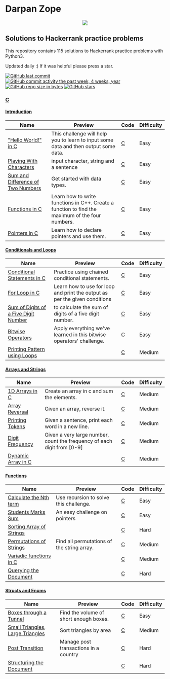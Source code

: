 # Darpan Zope

<p align="center"><a href="https://www.hackerrank.com/darpanzope"><img src="https://i0.wp.com/gradsingames.com/wp-content/uploads/2016/05/856771_668224053197841_1943699009_o.png" ></a></p>


## Solutions to Hackerrank practice problems
This repository contains 115 solutions to Hackerrank practice problems with Python3.

Updated daily :) If it was helpful please press a star.

[![GitHub last commit](https://img.shields.io/github/last-commit/darpanzope/Hackerrank-Solutions.svg)](https://github.com/darpanzope/Hackerrank-Solutions) 
[![GitHub commit activity the past week, 4 weeks, year](https://img.shields.io/github/commit-activity/y/darpanzope/Hackerrank-Solutions.svg)](https://github.com/darpanzope/Hackerrank-Solutions)
[![GitHub repo size in bytes](https://img.shields.io/github/repo-size/darpanzope/Hackerrank-Solutions.svg)](https://github.com/darpanzope/Hackerrank-Solutions) 
[![GitHub stars](https://img.shields.io/github/stars/darpanzope/Hackerrank-Solutions.svg)](https://github.com/darpanzope/Hackerrank-Solutions)


### [C](https://www.hackerrank.com/domains/c)



#### [Introduction](https://www.hackerrank.com/domains/c/c-introduction)

Name | Preview | Code | Difficulty
---- | ------- | ---- | ----------
["Hello World!" in C](https://www.hackerrank.com/challenges/hello-world-c)|This challenge will help you to learn to input some data and then output some data.|[C](c-introduction/hello-world-c.c)|Easy
[Playing With Characters](https://www.hackerrank.com/challenges/playing-with-characters)|input character, string and a sentence|[C](c-introduction/playing-with-characters.c)|Easy
[Sum and Difference of Two Numbers](https://www.hackerrank.com/challenges/sum-numbers-c)|Get started with data types.|[C](c-introduction/sum-numbers-c.c)|Easy
[Functions in C](https://www.hackerrank.com/challenges/functions-in-c)|Learn how to write functions in C++. Create a function to find the maximum of the four numbers.|[C](c-introduction/functions-in-c.c)|Easy
[Pointers in C](https://www.hackerrank.com/challenges/pointer-in-c)|Learn how to declare pointers and use them.|[C](c-introduction/pointer-in-c.c)|Easy

#### [Conditionals and Loops](https://www.hackerrank.com/domains/c/c-conditionals-and-loops)

Name | Preview | Code | Difficulty
---- | ------- | ---- | ----------
[Conditional Statements in C](https://www.hackerrank.com/challenges/conditional-statements-in-c)|Practice using chained conditional statements.|[C](c-conditionals-and-loops/conditional-statements-in-c.c)|Easy
[For Loop in C](https://www.hackerrank.com/challenges/for-loop-in-c)|Learn how to use for loop and print the output as per the given conditions|[C](c-conditionals-and-loops/for-loop-in-c.c)|Easy
[Sum of Digits of a Five Digit Number](https://www.hackerrank.com/challenges/sum-of-digits-of-a-five-digit-number)|to calculate the sum of digits of a five digit number.|[C](c-conditionals-and-loops/sum-of-digits-of-a-five-digit-number.c)|Easy
[Bitwise Operators](https://www.hackerrank.com/challenges/bitwise-operators-in-c)|Apply everything we've learned in this bitwise operators' challenge.|[C](c-conditionals-and-loops/bitwise-operators-in-c.c)|Easy
[Printing Pattern using Loops](https://www.hackerrank.com/challenges/printing-pattern-2)||[C](c-conditionals-and-loops/printing-pattern-2.c)|Medium

#### [Arrays and Strings](https://www.hackerrank.com/domains/c/c-arrays-and-strings)

Name | Preview | Code | Difficulty
---- | ------- | ---- | ----------
[1D Arrays in C](https://www.hackerrank.com/challenges/1d-arrays-in-c)|Create an array in c and sum the elements.|[C](c-arrays-and-strings/1d-arrays-in-c.c)|Medium
[Array Reversal](https://www.hackerrank.com/challenges/reverse-array-c)|Given an array, reverse it.|[C](c-arrays-and-strings/reverse-array-c.c)|Medium
[Printing Tokens](https://www.hackerrank.com/challenges/printing-tokens-)|Given a sentence, print each word in a new line.|[C](c-arrays-and-strings/printing-tokens-.c)|Medium
[Digit Frequency](https://www.hackerrank.com/challenges/frequency-of-digits-1)|Given a very large number, count the frequency of each digit from [0-9]|[C](c-arrays-and-strings/frequency-of-digits-1.c)|Medium
[Dynamic Array in C](https://www.hackerrank.com/challenges/dynamic-array-in-c)||[C](c-arrays-and-strings/dynamic-array-in-c.c)|Medium

#### [Functions](https://www.hackerrank.com/domains/c/c-functions)

Name | Preview | Code | Difficulty
---- | ------- | ---- | ----------
[Calculate the Nth term](https://www.hackerrank.com/challenges/recursion-in-c)|Use recursion to solve this challenge.|[C](c-functions/recursion-in-c.c)|Easy
[Students Marks Sum](https://www.hackerrank.com/challenges/students-marks-sum)|An easy challenge on pointers|[C](c-functions/students-marks-sum.c)|Easy
[Sorting Array of Strings](https://www.hackerrank.com/challenges/sorting-array-of-strings)||[C](c-functions/sorting-array-of-strings.c)|Hard
[Permutations of Strings](https://www.hackerrank.com/challenges/permutations-of-strings)|Find all permutations of the string array.|[C](c-functions/permutations-of-strings.c)|Medium
[Variadic functions in C](https://www.hackerrank.com/challenges/variadic-functions-in-c)||[C](c-functions/variadic-functions-in-c.c)|Medium
[Querying the Document](https://www.hackerrank.com/challenges/querying-the-document)||[C](c-functions/querying-the-document.c)|Hard

#### [Structs and Enums](https://www.hackerrank.com/domains/c/c-structs-and-enums)

Name | Preview | Code | Difficulty
---- | ------- | ---- | ----------
[Boxes through a Tunnel](https://www.hackerrank.com/challenges/too-high-boxes)|Find the volume of short enough boxes.|[C](c-structs-and-enums/too-high-boxes.c)|Easy
[Small Triangles, Large Triangles](https://www.hackerrank.com/challenges/small-triangles-large-triangles)|Sort triangles by area|[C](c-structs-and-enums/small-triangles-large-triangles.c)|Medium
[Post Transition](https://www.hackerrank.com/challenges/post-transition)|Manage post transactions in a country|[C](c-structs-and-enums/post-transition.c)|Hard
[Structuring the Document](https://www.hackerrank.com/challenges/structuring-the-document)||[C](c-structs-and-enums/structuring-the-document.c)|Hard

